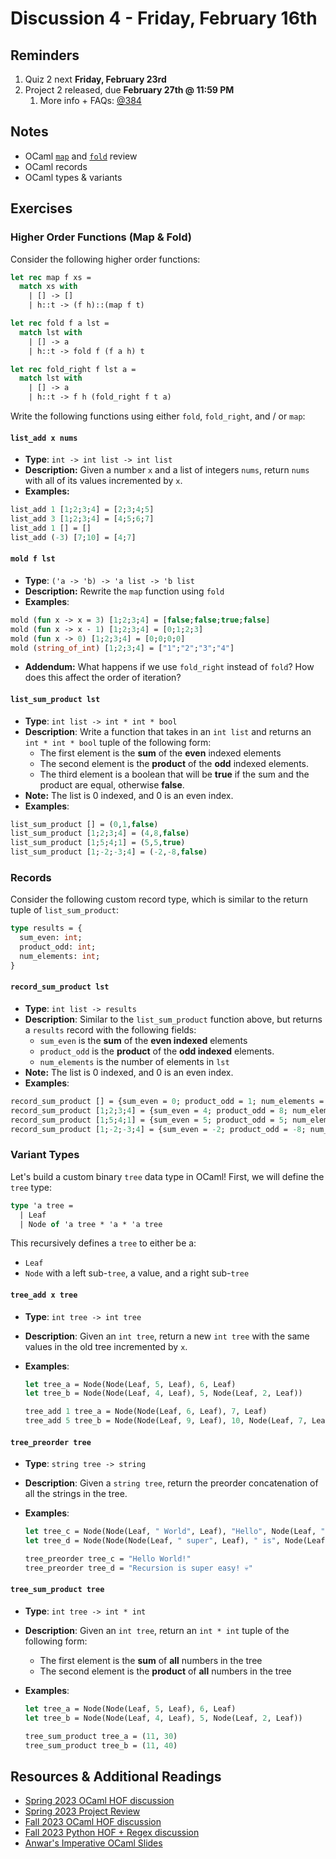 # Discussion 4 - Friday, February 16th

## Reminders

1. Quiz 2 next **Friday, February 23rd**
2. Project 2 released, due **February 27th @ 11:59 PM**
   1. More info + FAQs: [@384](https://piazza.com/class/lrf5qvp042i1y2/post/384)

## Notes

- OCaml [`map`](https://github.com/cmsc330-umd/spring23/tree/main/discussions/d4_hof#part-1-map) and [`fold`](https://github.com/cmsc330-umd/spring23/tree/main/discussions/d4_hof#part-2-fold) review
- OCaml records
- OCaml types & variants

## Exercises

### Higher Order Functions (Map & Fold)

Consider the following higher order functions:

```ocaml
let rec map f xs =
  match xs with
    | [] -> []
    | h::t -> (f h)::(map f t)

let rec fold f a lst =
  match lst with
    | [] -> a
    | h::t -> fold f (f a h) t

let rec fold_right f lst a =
  match lst with
    | [] -> a
    | h::t -> f h (fold_right f t a)
```

Write the following functions using either `fold`, `fold_right`, and / or `map`:

#### `list_add x nums`

- **Type**: `int -> int list -> int list`
- **Description:** Given a number `x` and a list of integers `nums`, return `nums` with all of its values incremented by `x`.
- **Examples:**

```ocaml
list_add 1 [1;2;3;4] = [2;3;4;5]
list_add 3 [1;2;3;4] = [4;5;6;7]
list_add 1 [] = []
list_add (-3) [7;10] = [4;7]
```

#### `mold f lst`

- **Type**: `('a -> 'b) -> 'a list -> 'b list`
- **Description:** Rewrite the `map` function using `fold`
- **Examples**:

```ocaml
mold (fun x -> x = 3) [1;2;3;4] = [false;false;true;false]
mold (fun x -> x - 1) [1;2;3;4] = [0;1;2;3]
mold (fun x -> 0) [1;2;3;4] = [0;0;0;0]
mold (string_of_int) [1;2;3;4] = ["1";"2";"3";"4"]
```

- **Addendum:** What happens if we use `fold_right` instead of `fold`? How does this affect the order of iteration?

#### `list_sum_product lst`

- **Type**: `int list -> int * int * bool`
- **Description**: Write a function that takes in an `int list` and returns an `int * int * bool` tuple of the following form:
  - The first element is the **sum** of the **even** indexed elements
  - The second element is the **product** of the **odd** indexed elements.
  - The third element is a boolean that will be **true** if the sum and the product are equal, otherwise **false**.
- **Note:** The list is 0 indexed, and 0 is an even index.
- **Examples**:

```ocaml
list_sum_product [] = (0,1,false)
list_sum_product [1;2;3;4] = (4,8,false)
list_sum_product [1;5;4;1] = (5,5,true)
list_sum_product [1;-2;-3;4] = (-2,-8,false)
```

### Records

Consider the following custom record type, which is similar to the return tuple of `list_sum_product`:

```ocaml
type results = {
  sum_even: int;
  product_odd: int;
  num_elements: int;
}
```

#### `record_sum_product lst`

- **Type**: `int list -> results`
- **Description**: Similar to the `list_sum_product` function above, but returns a `results` record with the following fields:
  - `sum_even` is the **sum** of the **even indexed** elements
  - `product_odd` is the **product** of the **odd indexed** elements.
  - `num_elements` is the number of elements in `lst`
- **Note:** The list is 0 indexed, and 0 is an even index.
- **Examples**:

```ocaml
record_sum_product [] = {sum_even = 0; product_odd = 1; num_elements = 0}
record_sum_product [1;2;3;4] = {sum_even = 4; product_odd = 8; num_elements = 4}
record_sum_product [1;5;4;1] = {sum_even = 5; product_odd = 5; num_elements = 4}
record_sum_product [1;-2;-3;4] = {sum_even = -2; product_odd = -8; num_elements = 4}
```

### Variant Types

Let's build a custom binary `tree` data type in OCaml! First, we will define the `tree` type:

```ocaml
type 'a tree =
  | Leaf
  | Node of 'a tree * 'a * 'a tree
```

This recursively defines a `tree` to either be a:

- `Leaf`
- `Node` with a left sub-`tree`, a value, and a right sub-`tree`

#### `tree_add x tree`

- **Type**: `int tree -> int tree`
- **Description**: Given an `int tree`, return a new `int tree` with the same values in the old tree incremented by `x`.
- **Examples**:

  ```ocaml
  let tree_a = Node(Node(Leaf, 5, Leaf), 6, Leaf)
  let tree_b = Node(Node(Leaf, 4, Leaf), 5, Node(Leaf, 2, Leaf))

  tree_add 1 tree_a = Node(Node(Leaf, 6, Leaf), 7, Leaf)
  tree_add 5 tree_b = Node(Node(Leaf, 9, Leaf), 10, Node(Leaf, 7, Leaf))
  ```

#### `tree_preorder tree`

- **Type**: `string tree -> string`
- **Description**: Given a `string tree`, return the preorder concatenation of all the strings in the tree.
- **Examples**:

  ```ocaml
  let tree_c = Node(Node(Leaf, " World", Leaf), "Hello", Node(Leaf, "!", Leaf))
  let tree_d = Node(Node(Node(Leaf, " super", Leaf), " is", Node(Leaf, " easy!", Leaf)), "Recursion", Node(Leaf, " 💀", Leaf))

  tree_preorder tree_c = "Hello World!"
  tree_preorder tree_d = "Recursion is super easy! 💀"
  ```

#### `tree_sum_product tree`

- **Type**: `int tree -> int * int`
- **Description**: Given an `int tree`, return an `int * int` tuple of the following form:
  - The first element is the **sum** of **all** numbers in the tree
  - The second element is the **product** of **all** numbers in the tree
- **Examples**:

  ```ocaml
  let tree_a = Node(Node(Leaf, 5, Leaf), 6, Leaf)
  let tree_b = Node(Node(Leaf, 4, Leaf), 5, Node(Leaf, 2, Leaf))

  tree_sum_product tree_a = (11, 30)
  tree_sum_product tree_b = (11, 40)
  ```

## Resources & Additional Readings

- [Spring 2023 OCaml HOF discussion](https://github.com/cmsc330-umd/spring23/tree/main/discussions/d4_hof)
- [Spring 2023 Project Review](https://github.com/cmsc330-umd/spring23/tree/main/discussions/d5_project_review)
- [Fall 2023 OCaml HOF discussion](https://github.com/cmsc330fall23/cmsc330fall23/tree/main/discussions/d6_ocaml_hof)
- [Fall 2023 Python HOF + Regex discussion](https://github.com/cmsc330fall23/cmsc330fall23/tree/main/discussions/d2_hof_regex)
- [Anwar's Imperative OCaml Slides](https://bakalian.cs.umd.edu/assets/slides/10-imperative.pdf)
